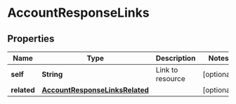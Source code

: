 

# AccountResponseLinks


## Properties

| Name | Type | Description | Notes |
|------------ | ------------- | ------------- | -------------|
|**self** | **String** | Link to resource |  [optional] |
|**related** | [**AccountResponseLinksRelated**](AccountResponseLinksRelated.md) |  |  [optional] |



